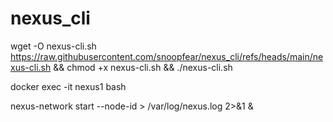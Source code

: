 # nexus_cli

wget -O nexus-cli.sh https://raw.githubusercontent.com/snoopfear/nexus_cli/refs/heads/main/nexus-cli.sh && chmod +x nexus-cli.sh && ./nexus-cli.sh

docker exec -it nexus1 bash

nexus-network start --node-id <your-node-id> > /var/log/nexus.log 2>&1 &
